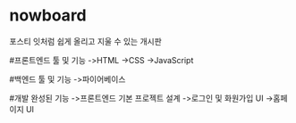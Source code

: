 # nowboard
포스티 잇처럼 쉽게 올리고 지울 수 있는 개시판

#프론트엔드 툴 및 기능
->HTML
->CSS
->JavaScript

#백엔드 툴 및 기능
->파이어베이스

#개발 완성된 기능
->프론트엔드 기본 프로젝트 설계
->로그인 및 화원가입 UI
->홈페이지 UI
